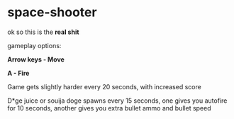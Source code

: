 # space-shooter
ok so this is the **real shit**

gameplay options:

**Arrow keys - Move**

**A - Fire**

Game gets slightly harder every 20 seconds, with increased score


D*ge juice or souija doge spawns every 15 seconds, one gives you autofire for 10 seconds, another gives you extra bullet ammo and bullet speed
